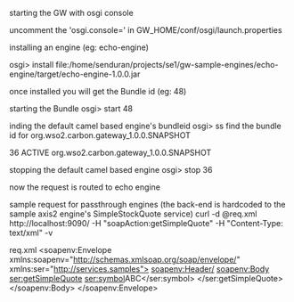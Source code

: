 starting the GW with osgi console

uncomment the 'osgi.console=' in GW_HOME/conf/osgi/launch.properties



installing an engine (eg: echo-engine)

osgi> install file:/home/senduran/projects/se1/gw-sample-engines/echo-engine/target/echo-engine-1.0.0.jar

once installed you will get the Bundle id (eg: 48)

starting the Bundle
osgi> start 48


inding the default camel based engine's bundleid
osgi> ss
find the bundle id for org.wso2.carbon.gateway_1.0.0.SNAPSHOT

36	ACTIVE      org.wso2.carbon.gateway_1.0.0.SNAPSHOT


stopping the default camel based engine
osgi> stop 36

now the request is routed to echo engine




sample request for passthrough engines (the back-end is hardcoded to the sample axis2 engine's SimpleStockQuote service)
 curl -d @req.xml http://localhost:9090/ -H "soapAction:getSimpleQuote" -H "Content-Type: text/xml"  -v

 req.xml
<soapenv:Envelope xmlns:soapenv="http://schemas.xmlsoap.org/soap/envelope/" xmlns:ser="http://services.samples">
    <soapenv:Header/>
    <soapenv:Body>
        <ser:getSimpleQuote>
            <ser:symbol>ABC</ser:symbol>
        </ser:getSimpleQuote>
    </soapenv:Body>
</soapenv:Envelope>

